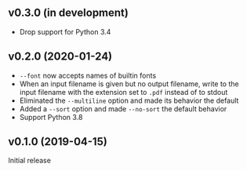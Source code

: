 v0.3.0 (in development)
-----------------------
- Drop support for Python 3.4

v0.2.0 (2020-01-24)
-------------------
- `--font` now accepts names of builtin fonts
- When an input filename is given but no output filename, write to the input
  filename with the extension set to `.pdf` instead of to stdout
- Eliminated the `--multiline` option and made its behavior the default
- Added a `--sort` option and made `--no-sort` the default behavior
- Support Python 3.8

v0.1.0 (2019-04-15)
-------------------
Initial release
